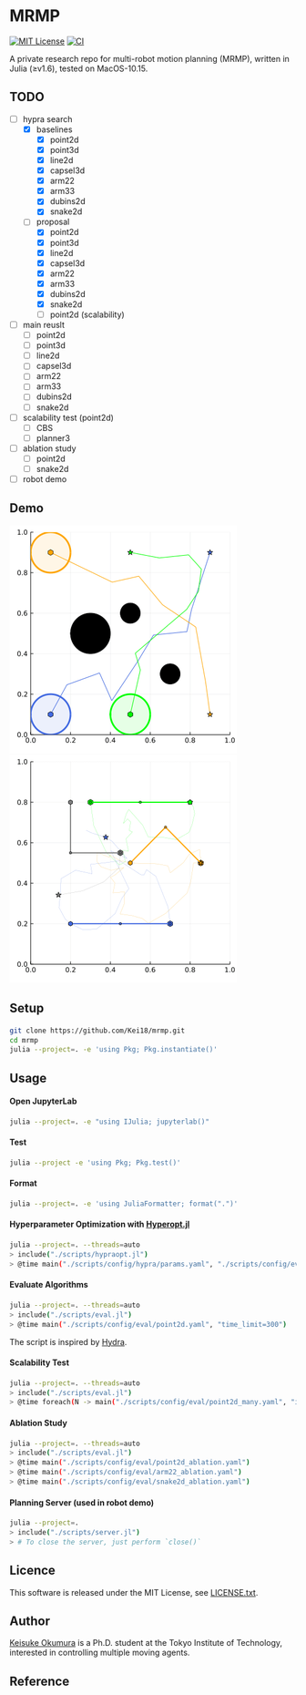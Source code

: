 MRMP
===
[![MIT License](http://img.shields.io/badge/license-MIT-blue.svg?style=flat)](LICENCE.txt)
[![CI](https://github.com/Kei18/mrmp/actions/workflows/ci.yaml/badge.svg?branch=dev)](https://github.com/Kei18/mrmp/actions/workflows/ci.yaml)

A private research repo for multi-robot motion planning (MRMP), written in Julia (≥v1.6), tested on MacOS-10.15.

## TODO
- [ ] hypra search
  - [x] baselines
    - [x] point2d
    - [x] point3d
    - [x] line2d
    - [x] capsel3d
    - [x] arm22
    - [x] arm33
    - [x] dubins2d
    - [x] snake2d
  - [ ] proposal
    - [x] point2d
    - [x] point3d
    - [x] line2d
    - [x] capsel3d
    - [x] arm22
    - [x] arm33
    - [x] dubins2d
    - [x] snake2d
    - [ ] point2d (scalability)
- [ ] main reuslt
  - [ ] point2d
  - [ ] point3d
  - [ ] line2d
  - [ ] capsel3d
  - [ ] arm22
  - [ ] arm33
  - [ ] dubins2d
  - [ ] snake2d
- [ ] scalability test (point2d)
  - [ ] CBS
  - [ ] planner3
- [ ] ablation study
  - [ ] point2d
  - [ ] snake2d
- [ ] robot demo

## Demo

![](./assets/point-robot.gif)
![](./assets/arm.gif)

## Setup

```sh
git clone https://github.com/Kei18/mrmp.git
cd mrmp
julia --project=. -e 'using Pkg; Pkg.instantiate()'
```

## Usage

#### Open JupyterLab

```sh
julia --project=. -e "using IJulia; jupyterlab()"
```

#### Test
```sh
julia --project -e 'using Pkg; Pkg.test()'
```

#### Format
```sh
julia --project=. -e 'using JuliaFormatter; format(".")'
```

#### Hyperparameter Optimization with [Hyperopt.jl](https://github.com/baggepinnen/Hyperopt.jl)
```sh
julia --project=. --threads=auto
> include("./scripts/hypraopt.jl")
> @time main("./scripts/config/hypra/params.yaml", "./scripts/config/eval/point2d.yaml")
```

#### Evaluate Algorithms

```sh
julia --project=. --threads=auto
> include("./scripts/eval.jl")
> @time main("./scripts/config/eval/point2d.yaml", "time_limit=300")
```

The script is inspired by [Hydra](https://hydra.cc/).

#### Scalability Test
```sh
julia --project=. --threads=auto
> include("./scripts/eval.jl")
> @time foreach(N -> main("./scripts/config/eval/point2d_many.yaml", "instance.N=$N"), 10:10:50)
```

#### Ablation Study
```sh
julia --project=. --threads=auto
> include("./scripts/eval.jl")
> @time main("./scripts/config/eval/point2d_ablation.yaml")
> @time main("./scripts/config/eval/arm22_ablation.yaml")
> @time main("./scripts/config/eval/snake2d_ablation.yaml")
```

#### Planning Server (used in robot demo)
```sh
julia --project=.
> include("./scripts/server.jl")
> # To close the server, just perform `close()`
```

## Licence
This software is released under the MIT License, see [LICENSE.txt](LICENCE.txt).

## Author
[Keisuke Okumura](https://kei18.github.io) is a Ph.D. student at the Tokyo Institute of Technology, interested in controlling multiple moving agents.

## Reference
